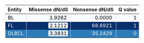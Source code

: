 <table class="table" style="margin-left: 0; margin-right: auto;">
 <thead>
  <tr>
   <th style="text-align:left;"> Entity </th>
   <th style="text-align:right;"> Missense dN/dS </th>
   <th style="text-align:right;"> Nonsense dN/dS </th>
   <th style="text-align:right;"> Q value </th>
  </tr>
 </thead>
<tbody>
  <tr>
   <td style="text-align:left;color: rgba(0, 0, 0, 255) !important;background-color: rgba(247, 251, 255, 255) !important;border-left:1px solid #DDDDDD;white-space: nowrap;"> BL </td>
   <td style="text-align:right;color: rgba(0, 0, 0, 255) !important;background-color: rgba(247, 251, 255, 255) !important;border-left:1px solid #DDDDDD;white-space: nowrap;"> <span style="     color: rgba(0, 0, 0, 255) !important;border-radius: 4px; padding-right: 4px; padding-left: 4px; background-color: rgba(238, 245, 252, 255) !important;">1.9262</span> </td>
   <td style="text-align:right;color: rgba(0, 0, 0, 255) !important;background-color: rgba(247, 251, 255, 255) !important;border-left:1px solid #DDDDDD;white-space: nowrap;"> <span style="     color: rgba(0, 0, 0, 255) !important;border-radius: 4px; padding-right: 4px; padding-left: 4px; background-color: rgba(247, 251, 255, 255) !important;">0.0000</span> </td>
   <td style="text-align:right;color: rgba(0, 0, 0, 255) !important;background-color: rgba(247, 251, 255, 255) !important;border-left:1px solid #DDDDDD;white-space: nowrap;"> 1 </td>
  </tr>
  <tr>
   <td style="text-align:left;color: rgba(255, 255, 255, 255) !important;background-color: rgba(8, 48, 107, 255) !important;border-left:1px solid #DDDDDD;white-space: nowrap;"> FL </td>
   <td style="text-align:right;color: rgba(255, 255, 255, 255) !important;background-color: rgba(8, 48, 107, 255) !important;border-left:1px solid #DDDDDD;white-space: nowrap;"> <span style="     color: rgba(0, 0, 0, 255) !important;border-radius: 4px; padding-right: 4px; padding-left: 4px; background-color: rgba(238, 245, 252, 255) !important;">2.1212</span> </td>
   <td style="text-align:right;color: rgba(255, 255, 255, 255) !important;background-color: rgba(8, 48, 107, 255) !important;border-left:1px solid #DDDDDD;white-space: nowrap;"> <span style="     color: rgba(255, 255, 255, 255) !important;border-radius: 4px; padding-right: 4px; padding-left: 4px; background-color: rgba(8, 48, 107, 255) !important;">68.8921</span> </td>
   <td style="text-align:right;color: rgba(255, 255, 255, 255) !important;background-color: rgba(8, 48, 107, 255) !important;border-left:1px solid #DDDDDD;white-space: nowrap;"> 1 </td>
  </tr>
  <tr>
   <td style="text-align:left;color: rgba(255, 255, 255, 255) !important;background-color: rgba(44, 124, 186, 255) !important;border-left:1px solid #DDDDDD;white-space: nowrap;"> DLBCL </td>
   <td style="text-align:right;color: rgba(255, 255, 255, 255) !important;background-color: rgba(44, 124, 186, 255) !important;border-left:1px solid #DDDDDD;white-space: nowrap;"> <span style="     color: rgba(0, 0, 0, 255) !important;border-radius: 4px; padding-right: 4px; padding-left: 4px; background-color: rgba(232, 241, 250, 255) !important;">3.3831</span> </td>
   <td style="text-align:right;color: rgba(255, 255, 255, 255) !important;background-color: rgba(44, 124, 186, 255) !important;border-left:1px solid #DDDDDD;white-space: nowrap;"> <span style="     color: rgba(255, 255, 255, 255) !important;border-radius: 4px; padding-right: 4px; padding-left: 4px; background-color: rgba(44, 124, 186, 255) !important;">35.2429</span> </td>
   <td style="text-align:right;color: rgba(255, 255, 255, 255) !important;background-color: rgba(44, 124, 186, 255) !important;border-left:1px solid #DDDDDD;white-space: nowrap;"> 0 </td>
  </tr>
</tbody>
</table>
